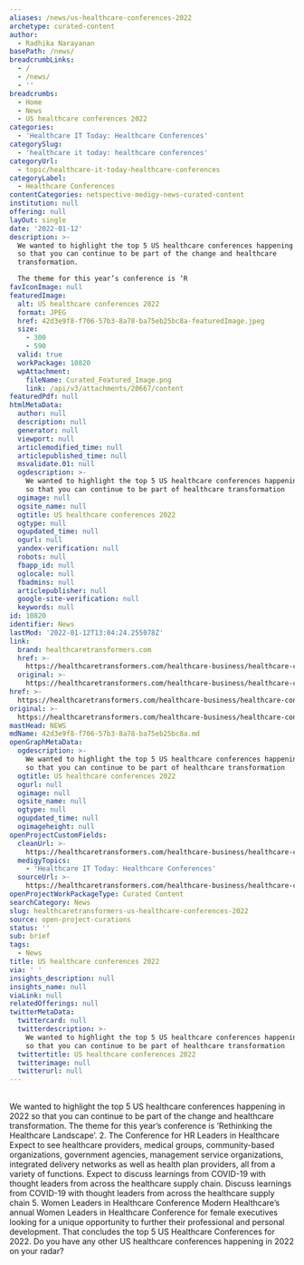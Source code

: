 ```yaml
---
aliases: /news/us-healthcare-conferences-2022
archetype: curated-content
author:
  - Radhika Narayanan
basePath: /news/
breadcrumbLinks:
  - /
  - /news/
  - ''
breadcrumbs:
  - Home
  - News
  - US healthcare conferences 2022
categories:
  - 'Healthcare IT Today: Healthcare Conferences'
categorySlug:
  - 'healthcare it today: healthcare conferences'
categoryUrl:
  - topic/healthcare-it-today-healthcare-conferences
categoryLabel:
  - Healthcare Conferences
contentCategories: netspective-medigy-news-curated-content
institution: null
offering: null
layOut: single
date: '2022-01-12'
description: >-
  We wanted to highlight the top 5 US healthcare conferences happening in 2022
  so that you can continue to be part of the change and healthcare
  transformation.

  The theme for this year’s conference is ‘R
favIconImage: null
featuredImage:
  alt: US healthcare conferences 2022
  format: JPEG
  href: 42d3e9f8-f706-57b3-8a78-ba75eb25bc8a-featuredImage.jpeg
  size:
    - 300
    - 590
  valid: true
  workPackage: 10820
  wpAttachment:
    fileName: Curated_Featured_Image.png
    link: /api/v3/attachments/20667/content
featuredPdf: null
htmlMetaData:
  author: null
  description: null
  generator: null
  viewport: null
  articlemodified_time: null
  articlepublished_time: null
  msvalidate.01: null
  ogdescription: >-
    We wanted to highlight the top 5 US healthcare conferences happening in 2022
    so that you can continue to be part of healthcare transformation
  ogimage: null
  ogsite_name: null
  ogtitle: US healthcare conferences 2022
  ogtype: null
  ogupdated_time: null
  ogurl: null
  yandex-verification: null
  robots: null
  fbapp_id: null
  oglocale: null
  fbadmins: null
  articlepublisher: null
  google-site-verification: null
  keywords: null
id: 10820
identifier: News
lastMod: '2022-01-12T13:04:24.255078Z'
link:
  brand: healthcaretransformers.com
  href: >-
    https://healthcaretransformers.com/healthcare-business/healthcare-conferences-2022-usa/
  original: >-
    https://healthcaretransformers.com/healthcare-business/healthcare-conferences-2022-usa/
href: >-
  https://healthcaretransformers.com/healthcare-business/healthcare-conferences-2022-usa/
original: >-
  https://healthcaretransformers.com/healthcare-business/healthcare-conferences-2022-usa/
mastHead: NEWS
mdName: 42d3e9f8-f706-57b3-8a78-ba75eb25bc8a.md
openGraphMetaData:
  ogdescription: >-
    We wanted to highlight the top 5 US healthcare conferences happening in 2022
    so that you can continue to be part of healthcare transformation
  ogtitle: US healthcare conferences 2022
  ogurl: null
  ogimage: null
  ogsite_name: null
  ogtype: null
  ogupdated_time: null
  ogimageheight: null
openProjectCustomFields:
  cleanUrl: >-
    https://healthcaretransformers.com/healthcare-business/healthcare-conferences-2022-usa/
  medigyTopics:
    - 'Healthcare IT Today: Healthcare Conferences'
  sourceUrl: >-
    https://healthcaretransformers.com/healthcare-business/healthcare-conferences-2022-usa/
openProjectWorkPackageType: Curated Content
searchCategory: News
slug: healthcaretransformers-us-healthcare-conferences-2022
source: open-project-curations
status: ''
sub: brief
tags:
  - News
title: US healthcare conferences 2022
via: ' '
insights_description: null
insights_name: null
viaLink: null
relatedOfferings: null
twitterMetaData:
  twittercard: null
  twitterdescription: >-
    We wanted to highlight the top 5 US healthcare conferences happening in 2022
    so that you can continue to be part of healthcare transformation
  twittertitle: US healthcare conferences 2022
  twitterimage: null
  twitterurl: null
---
```

<p><br>We wanted to highlight the top 5 US healthcare conferences happening in 2022 so that you can continue to be part of the change and healthcare transformation.
The theme for this year’s conference is ‘Rethinking the Healthcare Landscape’.
2. The Conference for HR Leaders in Healthcare
Expect to see healthcare providers, medical groups, community-based organizations, government agencies, management service organizations, integrated delivery networks as well as health plan providers, all from a variety of functions.
Expect to discuss learnings from COVID-19 with thought leaders from across the healthcare supply chain.
Discuss learnings from COVID-19 with thought leaders from across the healthcare supply chain
5. Women Leaders in Healthcare Conference
Modern Healthcare’s annual Women Leaders in Healthcare Conference for female executives looking for a unique opportunity to further their professional and personal development.
That concludes the top 5 US Healthcare Conferences for 2022.
Do you have any other US healthcare conferences happening in 2022 on your radar?</p>